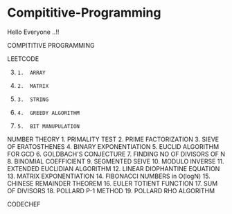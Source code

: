 # Compititive-Programming

Hello Everyone ..!!

COMPITITIVE PROGRAMMING

LEETCODE
 
3.     1.  ARRAY
4.     2.  MATRIX
5.     3.  STRING
6.     4.  GREEDY ALGORITHM
7.     5.  BIT MANUPULATION

NUMBER THEORY
       1.  PRIMALITY TEST
       2.  PRIME FACTORIZATION
       3.  SIEVE OF ERATOSTHENES
       4.  BINARY EXPONENTIATION
       5.  EUCLID ALGORITHM FOR GCD
       6.  GOLDBACH'S CONJECTURE
       7.  FINDING NO OF DIVISORS OF N
       8.  BINOMIAL COEFFICIENT
       9.  SEGMENTED SEIVE
       10. MODULO INVERSE
       11. EXTENDED EUCLIDIAN ALGORITHM
       12. LINEAR DIOPHANTINE EQUATION
       13. MATRIX EXPONENTIATION
       14. FIBONACCI NUMBERS in O(logN)
       15. CHINESE REMAINDER THEOREM
       16. EULER TOTIENT FUNCTION
       17. SUM OF DIVISORS
       18. POLLARD P-1 METHOD
       19. POLLARD RHO ALGORITHM


CODECHEF
